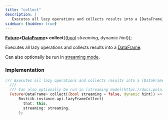 ```yaml
---
title: "collect"
description: |
   Executes all lazy operations and collects results into a [DataFrame].
sidebar: {hidden: true}
---
```

<span class="dart-code"><strong>[Future]\<[DataFrame]> collect</strong>({<span class="nobr">[bool] <i>streaming</i></span>, <span class="nobr">dynamic <i>hint</i></span>});</span>

 Executes all lazy operations and collects results into a [DataFrame].

 Can also optionally be run in [streaming mode](https://docs.pola.rs/user-guide/concepts/streaming).
### Implementation
```dart
/// Executes all lazy operations and collects results into a [DataFrame].
  ///
  /// Can also optionally be run in [streaming mode](https://docs.pola.rs/user-guide/concepts/streaming).
  Future<DataFrame> collect({bool streaming = false, dynamic hint}) =>
      RustLib.instance.api.lazyFrameCollect(
        that: this,
        streaming: streaming,
      );
```

[DataFrame]: /reference/classes/dataframe/
[Future]: https://api.flutter.dev/flutter/dart-async/Future-class.html
[bool]: https://api.flutter.dev/flutter/dart-core/bool-class.html
